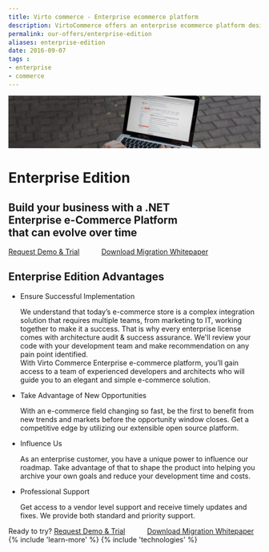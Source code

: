 ```yaml
---
title: Virto commerce - Enterprise ecommerce platform
description: VirtoCommerce offers an enterprise ecommerce platform designed to expand sales with simple and exciting ecommerce solutions.
permalink: our-offers/enterprise-edition
aliases: enterprise-edition
date: 2016-09-07
tags : 
- enterprise
- commerce
---
```

<div class="slider">
	<img alt="" src="../assets/images/bg-enterprise.jpg" class="slider-bg">
	<div class="responsive">
		<div class="slider-info">
			<h1 class="slider-title">Enterprise Edition</h1>
			<h2 class="slider-descr">
				Build your business with a .NET <br /> 
				Enterprise e-Commerce Platform <br /> 
				that can evolve over time
			</h2>
			<a class="button fill" href="/try-now" id="href_1" style="margin-right: 40px;">Request Demo & Trial</a>
			<a class="button fill" href="/migration-whitepaper">Download Migration Whitepaper</a>
		</div>
	</div>
</div>
<!-- Proposal -->
<div class="proposal __responsive">
	<h2 class="head-title">Enterprise Edition Advantages</h2>
	<ul class="list">
		<li class="list-item team">
			<div class="proposal-ico"></div>
			<p class="proposal-title">Ensure Successful Implementation</p>
			<p class="proposal-descr">
				We understand that today’s e-commerce store is a complex integration solution that requires multiple teams, 
				from marketing to IT, working together to make it a success. That is why every enterprise license comes with
				architecture audit & success assurance. We'll review your code with your development team and make recommendation
				on any pain point identified. 
				<br/>
				With Virto Commerce Enterprise e-commerce 
				platform, you’ll gain access to a team of experienced developers and architects who will guide you to an 
				elegant and simple e-commerce solution.
			</p>
		</li>
		<li class="list-item updates">
			<div class="proposal-ico"></div>
			<p class="proposal-title">Take Advantage of New Opportunities</p>
			<p class="proposal-descr">
				With an e-commerce field changing so fast, be the first to benefit from new trends and markets before the
				opportunity window closes. Get a competitive edge by utilizing our extensible open source platform.
			</p>
		</li>
		<li class="list-item dev">
			<div class="proposal-ico"></div>
			<p class="proposal-title">Influence Us</p>
			<p class="proposal-descr">
				As an enterprise customer, you have a unique power to influence our roadmap. Take advantage of that to shape 
				the product into helping you archive your own goals and reduce your development time and costs.
			</p>
		</li>
		<li class="list-item support">
			<div class="proposal-ico"></div>
			<p class="proposal-title">Professional Support</p>
			<p class="proposal-descr">
				Get access to a vendor level support and receive timely updates and fixes. We provide both standard and priority 
				support.
			</p>
		</li>
	</ul>
</div>
<div class="try-it">
	<span class="try-it-text">Ready to try?</span>
	<a class="button fill" href="/try-now" id="href_1" style="margin-right: 40px;">Request Demo & Trial</a>
	<a class="button fill" href="/migration-whitepaper">Download Migration Whitepaper</a>
</div>
{% include 'learn-more' %}
{% include 'technologies' %}

